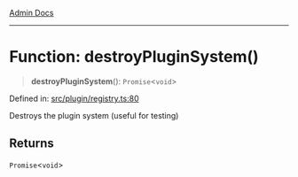 [Admin Docs](/)

***

# Function: destroyPluginSystem()

> **destroyPluginSystem**(): `Promise`\<`void`\>

Defined in: [src/plugin/registry.ts:80](https://github.com/Sourya07/talawa-api/blob/61a1911602b2f0aac7635e08ae2918f4f768e8ff/src/plugin/registry.ts#L80)

Destroys the plugin system (useful for testing)

## Returns

`Promise`\<`void`\>
